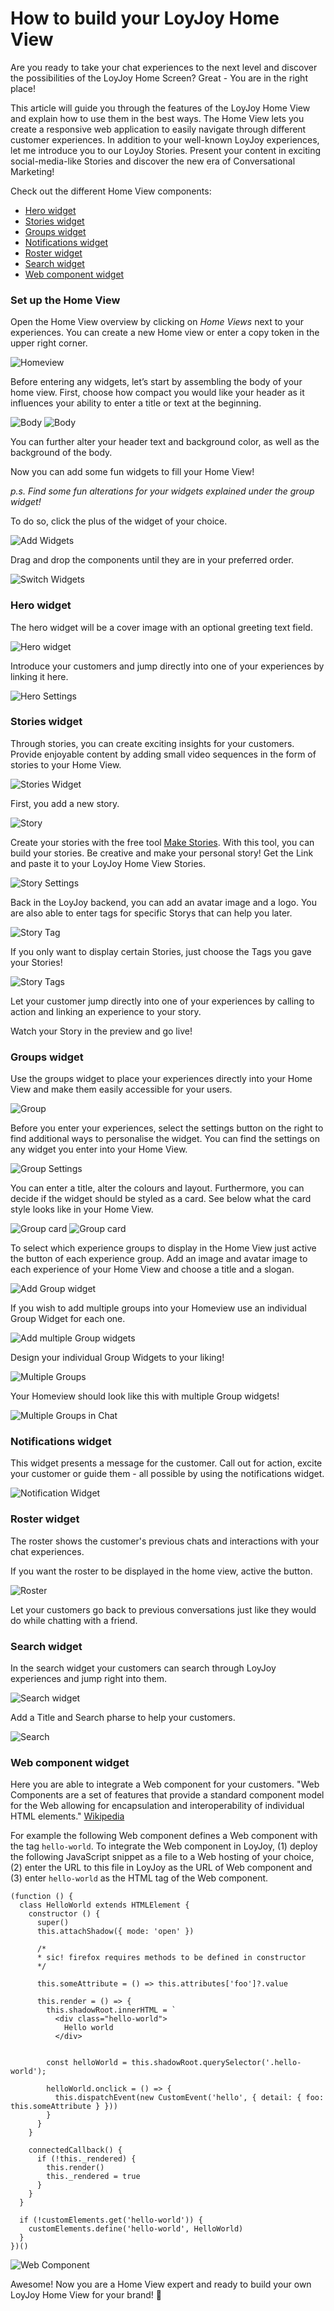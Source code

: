 # How to build your LoyJoy Home View

Are you ready to take your chat experiences to the next level and discover the possibilities of the LoyJoy Home Screen? Great - You are in the right place!

This article will guide you through the features of the LoyJoy Home View and explain how to use them in the best ways. The Home View lets you create a responsive web application to easily navigate through different customer experiences. In addition to your well-known LoyJoy experiences, let me introduce you to our LoyJoy Stories. Present your content in exciting social-media-like Stories and discover the new era of Conversational Marketing!


Check out the different Home View components:

- [Hero widget](#hero-widget)
- [Stories widget](#stories-widget)
- [Groups widget](#groups-widget)
- [Notifications widget](#notifications-widget)
- [Roster widget](#roster-widget)
- [Search widget](#search-widget)
- [Web component widget](#web-component-widget)


### Set up the Home View

Open the Home View overview by clicking on *Home Views* next to your experiences. You can create a new Home view or enter a copy token in the upper right corner. 

![Homeview](Homeviews.png "Homeview")

Before entering any widgets, let’s start by assembling the body of your home view. First, choose how compact you would like your header as it influences your ability to enter a title or text at the beginning. 

![Body](body_one.png "Body")
![Body](body_two.png "Body")

You can further alter your header text and background color, as well as the background of the body. 

Now you can add some fun widgets to fill your Home View!

*p.s. Find some fun alterations for your widgets explained under the group widget!*

To do so, click the plus of the widget of your choice.

![Add Widgets](Add_widget.gif "Add Widgets")

Drag and drop the components until they are in your preferred order.

![Switch Widgets](Switch_widget.gif "Switch Widgets")

### Hero widget

The hero widget will be a cover image with an optional greeting text field.

![Hero widget](Hero_chat.png "Hero widget")

Introduce your customers and jump directly into one of your experiences by linking it here.

![Hero Settings](Hero_widget.png "Hero Settings")

### Stories widget

Through stories, you can create exciting insights for your customers. Provide enjoyable content by adding small video sequences in the form of stories to your Home View.

![Stories Widget](storieswid.png "Stories Widget")

First, you add a new story.

![Story](Story.gif "Story")

Create your stories with the free tool [Make Stories](https://makestories.io/). With this tool, you can build your stories. Be creative and make your personal story! Get the Link and paste it to your LoyJoy Home View Stories.

![Story Settings](Story_settings.png "Story Settings")

Back in the LoyJoy backend, you can add an avatar image and a logo. You are also able to enter tags for specific Storys that can help you later. 

![Story Tag](Tags_story.gif "Story Tag")

If you only want to display certain Stories, just choose the Tags you gave your Stories!

![Story Tags](Story_tags.png "Story Tags")

Let your customer jump directly into one of your experiences by calling to action and linking an experience to your story.

Watch your Story in the preview and go live!

### Groups widget

Use the groups widget to place your experiences directly into your Home View and make them easily accessible for your users. 

![Group](groupswid.png "Group")

Before you enter your experiences, select the settings button on the right to find additional ways to personalise the widget. You can find the settings on any widget you enter into your Home View. 

![Group Settings](groupset.png "Group Settings")

You can enter a title, alter the colours and layout. Furthermore, you can decide if the widget should be styled as a card. See below what the card style looks like in your Home View. 

![Group card](card_yes.png "Group card")
![Group card](card_no.png "Group card")

To select which experience groups to display in the Home View just active the button of each experience group. Add an image and avatar image to each experience of your Home View and choose a title and a slogan.

![Add Group widget](Add_Group.png "Add Group widget")

If you wish to add multiple groups into your Homeview use an individual Group Widget for each one. 

![Add multiple Group widgets](Group_Widget.png "Add multiple Group widgets")

Design your individual Group Widgets to your liking! 

![Multiple Groups](Grouptwo.png "Multiple Groups")

Your Homeview should look like this with multiple Group widgets!

![Multiple Groups in Chat](Groups.png "Multiple Groups in Chat")

### Notifications widget

This widget presents a message for the customer. Call out for action, excite your customer or guide them - all possible by using the notifications widget.

![Notification Widget](notwid.png "Notification Widget")

### Roster widget

The roster shows the customer's previous chats and interactions with your chat experiences.

If you want the roster to be displayed in the home view, active the button.

![Roster](Roster.gif "Roster")

Let your customers go back to previous conversations just like they would do while chatting with a friend.

### Search widget 

In the search widget your customers can search through LoyJoy experiences and jump right into them.

![Search widget](Search_Chat.png "Search widget")

Add a Title and Search pharse to help your customers. 

![Search](Search_Widget.png "Search")

### Web component widget 

Here you are able to integrate a Web component for your customers. "Web Components are a set of features that provide a standard component model for the Web allowing for encapsulation and interoperability of individual HTML elements." [Wikipedia](https://en.wikipedia.org/wiki/Web_Components)

For example the following Web component defines a Web component with the tag `hello-world`. To integrate the Web component in LoyJoy, (1) deploy the following JavaScript snippet as a file to a Web hosting of your choice, (2) enter the URL to this file in LoyJoy as the URL of Web component and (3) enter `hello-world` as the HTML tag of the Web component.

```
(function () {
  class HelloWorld extends HTMLElement {
    constructor () {
      super()
      this.attachShadow({ mode: 'open' })

      /*
      * sic! firefox requires methods to be defined in constructor
      */

      this.someAttribute = () => this.attributes['foo']?.value

      this.render = () => {
        this.shadowRoot.innerHTML = `
          <div class="hello-world">
            Hello world
          </div>
        

        const helloWorld = this.shadowRoot.querySelector('.hello-world');

        helloWorld.onclick = () => {
          this.dispatchEvent(new CustomEvent('hello', { detail: { foo: this.someAttribute } }))
        }
      }
    }

    connectedCallback() {
      if (!this._rendered) {
        this.render()
        this._rendered = true
      }
    }
  }

  if (!customElements.get('hello-world')) {
    customElements.define('hello-world', HelloWorld)
  }
})()
```

![Web Component](Web_component.png "Web Component")

Awesome! Now you are a Home View expert and ready to build your own LoyJoy Home View for your brand! :tada:
